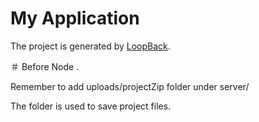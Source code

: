 # My Application

The project is generated by [LoopBack](http://loopback.io).

＃ Before Node .

Remember to add uploads/projectZip folder under server/

The folder is used to save project files.